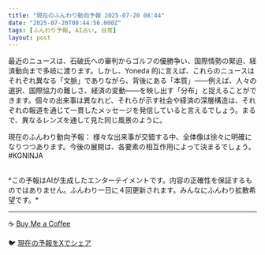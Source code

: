 ```yaml
---
title: "現在のふんわり動向予報 2025-07-20 08:44"
date: "2025-07-20T08:44:56.000Z"
tags: [ふんわり予報, AI占い, 日常]
layout: post
---
```


最近のニュースは、石破氏への審判からゴルフの優勝争い、国際情勢の緊迫、経済動向まで多岐に渡ります。しかし、Yoneda 的に言えば、これらのニュースはそれぞれ異なる「文脈」でありながら、背後にある「本質」——例えば、人々の選択、国際協力の難しさ、経済の変動——を映し出す「分布」と捉えることができます。個々の出来事は異なれど、それらが示す社会や経済の深層構造は、それぞれの報道を通じて一貫したメッセージを発信していると言えるでしょう。まるで、異なるレンズを通して見た同じ風景のように。

現在のふんわり動向予報：
様々な出来事が交錯する中、全体像は徐々に明確になりつつあります。今後の展開は、各要素の相互作用によって決まるでしょう。#KGNINJA

<br>
*この予報はAIが生成したエンターテイメントです。内容の正確性を保証するものではありません。ふんわり一日に４回更新されます。みんなにふんわり拡散希望です。*

---
☕️ [Buy Me a Coffee](https://www.buymeacoffee.com/kgninja)

🐦 [現在の予報をXでシェア](https://twitter.com/intent/tweet?text=%E7%8F%BE%E5%9C%A8%E3%81%AE%E3%81%B5%E3%82%93%E3%82%8F%E3%82%8A%E4%BA%88%E5%A0%B1%3A%20%E3%80%8C%E6%9C%80%E8%BF%91%E3%81%AE%E3%83%8B%E3%83%A5%E3%83%BC%E3%82%B9%E3%81%AF%E3%80%81%E7%9F%B3%E7%A0%B4%E6%B0%8F%E3%81%B8%E3%81%AE%E5%AF%A9%E5%88%A4%E3%81%8B%E3%82%89%E3%82%B4%E3%83%AB%E3%83%95%E3%81%AE%E5%84%AA%E5%8B%9D%E4%BA%89%E3%81%84%E3%80%81%E5%9B%BD%E9%9A%9B%E6%83%85%E5%8B%A2%E3%81%AE%E7%B7%8A%E8%BF%AB%E3%80%81%E7%B5%8C%E6%B8%88%E5%8B%95%E5%90%91%E3%81%BE%E3%81%A7%E5%A4%9A%E5%B2%90%E3%81%AB%E6%B8%A1%E3%82%8A%E3%81%BE%E3%81%99%E3%80%82%E3%80%8D%23KGNINJA%20%E7%B6%9A%E3%81%8D%E3%81%AF%E3%83%96%E3%83%AD%E3%82%B0%E3%81%A7%EF%BC%81%F0%9F%91%87&url=https%3A%2F%2Fkg-ninja.github.io%2FFunwariyoso%2F)
